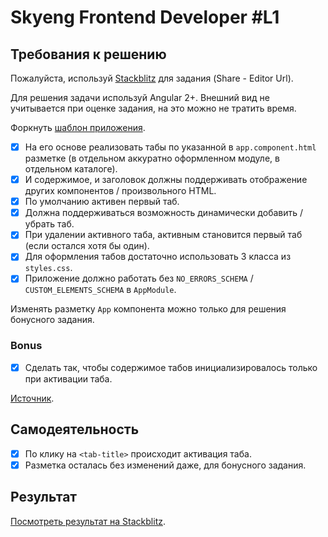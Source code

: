 # Skyeng Frontend Developer #L1

## Требования к решению
Пожалуйста, используй [Stackblitz] для задания (Share - Editor Url).

Для решения задачи используй Angular 2+.
Внешний вид не учитывается при оценке задания, на это можно не тратить время.

Форкнуть [шаблон приложения][app-template].
* [x] На его основе реализовать табы по указанной в `app.component.html` разметке
(в отдельном аккуратно оформленном модуле, в отдельном каталоге).
* [x] И содержимое, и заголовок должны поддерживать отображение других компонентов / произвольного HTML.
* [x] По умолчанию активен первый таб.
* [x] Должна поддерживаться возможность динамически добавить / убрать таб.
* [x] При удалении активного таба, активным становится первый таб (если остался хотя бы один).
* [x] Для оформления табов достаточно использовать 3 класса из `styles.css`.
* [x] Приложение должно работать без `NO_ERRORS_SCHEMA` / `CUSTOM_ELEMENTS_SCHEMA` в `AppModule`.

Изменять разметку `App` компонента можно только для решения бонусного задания.

### Bonus
* [x] Сделать так, чтобы содержимое табов инициализировалось только при активации таба.

[Источник][source].

## Самодеятельность
* [x] По клику на `<tab-title>` происходит активация таба.
* [x] Разметка осталась без изменений даже, для бонусного задания.

## Результат
[Посмотреть результат на Stackblitz][Stackblitz-result].


[app-template]: https://stackblitz.com/edit/vim8-1-tabs-template?file=app%2Fapp.component.html
[source]: https://hackmd.io/@ui1a7-aTSlGyz-5IbnhhPw/Hkbe5Kw7E
[Stackblitz]: https://stackblitz.com/
[Stackblitz-result]: https://stackblitz.com/github/derfex/elaboration-angular-tabs/tree/stackblitz
